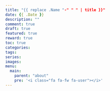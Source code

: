 ```yaml
---
title: "{{ replace .Name "-" " " | title }}"
date: {{ .Date }}
description: ""
comment: true
draft: true
featured: true 
reward: true
toc: true
categories:
tags:
series:
images:
menu:
  main:
    parent: "about"
    pre: '<i class="fa fa-fw fa-user"></i>'
---
```


<!--more-->
